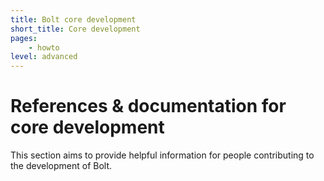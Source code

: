 ```yaml
---
title: Bolt core development
short_title: Core development
pages:
    - howto
level: advanced     
---
```

References & documentation for core development
===============================================

This section aims to provide helpful information for people contributing to the
development of Bolt.
